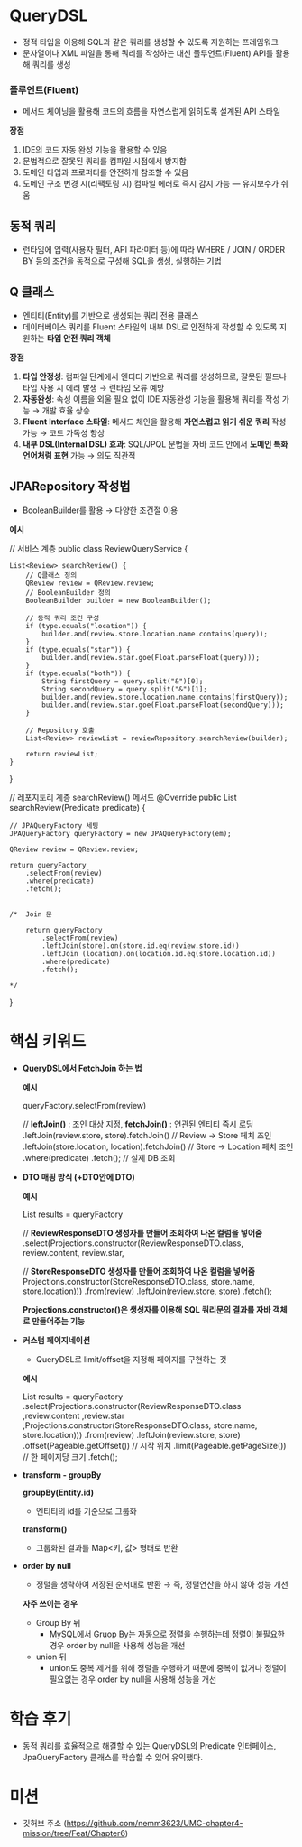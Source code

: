 # QueryDSL

- 정적 타입을 이용해 SQL과 같은 쿼리를 생성할 수 있도록 지원하는 프레임워크
- 문자열이나 XML 파일을 통해 쿼리를 작성하는 대신 플루언트(Fluent) API를 활용해 쿼리를 생성


### 플루언트(Fluent)

- 메서드 체이닝을 활용해 코드의 흐름을 자연스럽게 읽히도록 설계된 API 스타일

**장점**
1. IDE의 코드 자동 완성 기능을 활용할 수 있음
2. 문법적으로 잘못된 쿼리를 컴파일 시점에서 방지함
3. 도메인 타입과 프로퍼티를 안전하게 참조할 수 있음
4. 도메인 구조 변경 시(리팩토링 시) 컴파일 에러로 즉시 감지 가능 — 유지보수가 쉬움


## 동적 쿼리

- 런타임에 입력(사용자 필터, API 파라미터 등)에 따라 WHERE / JOIN / ORDER BY 등의 조건을 동적으로 구성해 SQL을 생성, 실행하는 기법


## Q 클래스

- 엔티티(Entity)를 기반으로 생성되는 쿼리 전용 클래스
- 데이터베이스 쿼리를 Fluent 스타일의 내부 DSL로 안전하게 작성할 수 있도록 지원하는 **타입 안전 쿼리 객체**

**장점**
1. **타입 안정성**: 컴파일 단계에서 엔티티 기반으로 쿼리를 생성하므로, 잘못된 필드나 타입 사용 시 에러 발생 → 런타임 오류 예방
2. **자동완성**: 속성 이름을 외울 필요 없이 IDE 자동완성 기능을 활용해 쿼리를 작성 가능 → 개발 효율 상승
3. **Fluent Interface 스타일**: 메서드 체인을 활용해 **자연스럽고 읽기 쉬운 쿼리** 작성 가능 → 코드 가독성 향상
4. **내부 DSL(Internal DSL) 효과**: SQL/JPQL 문법을 자바 코드 안에서 **도메인 특화 언어처럼 표현** 가능 → 의도 직관적


## JPARepository 작성법

- BooleanBuilder를 활용 → 다양한 조건절 이용

**예시**

// 서비스 계층
public class ReviewQueryService {

    List<Review> searchReview() {
        // Q클래스 정의
        QReview review = QReview.review;
        // BooleanBuilder 정의
        BooleanBuilder builder = new BooleanBuilder();

        // 동적 쿼리 조건 구성
        if (type.equals("location")) {
            builder.and(review.store.location.name.contains(query));
        }
        if (type.equals("star")) {
            builder.and(review.star.goe(Float.parseFloat(query)));
        }
        if (type.equals("both")) {
            String firstQuery = query.split("&")[0];
            String secondQuery = query.split("&")[1];
            builder.and(review.store.location.name.contains(firstQuery));
            builder.and(review.star.goe(Float.parseFloat(secondQuery)));
        }

        // Repository 호출
        List<Review> reviewList = reviewRepository.searchReview(builder);

        return reviewList;
    }
}


// 레포지토리 계층 searchReview() 메서드
@Override
public List<Review> searchReview(Predicate predicate) {

    // JPAQueryFactory 세팅
    JPAQueryFactory queryFactory = new JPAQueryFactory(em);
    
    QReview review = QReview.review;

    return queryFactory
        .selectFrom(review)
        .where(predicate)
        .fetch();


    /*  Join 문

        return queryFactory
            .selectFrom(review)
            .leftJoin(store).on(store.id.eq(review.store.id))
            .leftJoin (location).on(location.id.eq(store.location.id))
            .where(predicate)
            .fetch();

    */
}


# 핵심 키워드

- **QueryDSL에서 FetchJoin 하는 법**

    **예시**

  queryFactory.selectFrom(review)

  // **leftJoin()** : 조인 대상 지정, **fetchJoin()** : 연관된 엔티티 즉시 로딩
  .leftJoin(review.store, store).fetchJoin()  // Review → Store 페치 조인
  .leftJoin(store.location, location).fetchJoin() // Store → Location 페치 조인
  .where(predicate)
  .fetch();                                        // 실제 DB 조회


- **DTO 매핑 방식 (+DTO안에 DTO)**

    **예시**
    
    List<ReviewResponseDTO> results = queryFactory
    
    // **ReviewResponseDTO 생성자를 만들어 조회하여 나온 컬럼을 넣어줌**
    .select(Projections.constructor(ReviewResponseDTO.class,   
    review.content,
    review.star,
    
    // **StoreResponseDTO 생성자를 만들어 조회하여 나온 컬럼을 넣어줌**
    Projections.constructor(StoreResponseDTO.class, store.name,
    store.location)))
    .from(review)
    .leftJoin(review.store, store)
    .fetch();
    
    **Projections.constructor()은 생성자를 이용해 SQL 쿼리문의 결과를 자바 객체로 만들어주는 기능**


- **커스텀 페이지네이션**

  - QueryDSL로 limit/offset을 지정해 페이지를 구현하는 것

  **예시**

  List<ReviewResponseDTO> results = queryFactory
                            .select(Projections.constructor(ReviewResponseDTO.class 
                                        ,review.content
                                        ,review.star
                                        ,Projections.constructor(StoreResponseDTO.class, store.name,
                                                store.location)))
                            .from(review)
                            .leftJoin(review.store, store)
                            .offset(Pageable.getOffset())   // 시작 위치
                            .limit(Pageable.getPageSize())  // 한 페이지당 크기
                            .fetch();


- **transform - groupBy**

  **groupBy(Entity.id)**

    - 엔티티의 id를 기준으로 그룹화

  **transform()**

    - 그룹화된 결과를 Map<키, 값> 형태로 반환


- **order by null**

  - 정렬을 생략하여 저장된 순서대로 반환
    → 즉, 정렬연산을 하지 않아 성능 개선

  **자주 쓰이는 경우**

    - Group By 뒤
        - MySQL에서 Gruop By는 자동으로 정렬을 수행하는데 정렬이 불필요한 경우 order by null을 사용해 성능을 개선
    - union 뒤
        - union도 중복 제거를 위해 정렬을 수행하기 때문에 중복이 없거나 정렬이 필요없는 경우 order by null을 사용해 성능을 개선


# 학습 후기

- 동적 쿼리를 효율적으로 해결할 수 있는 QueryDSL의 Predicate 인터페이스, JpaQueryFactory 클래스를 학습할 수 있어 유익했다.

# 미션

- 깃허브 주소 (https://github.com/nemm3623/UMC-chapter4-mission/tree/Feat/Chapter6)